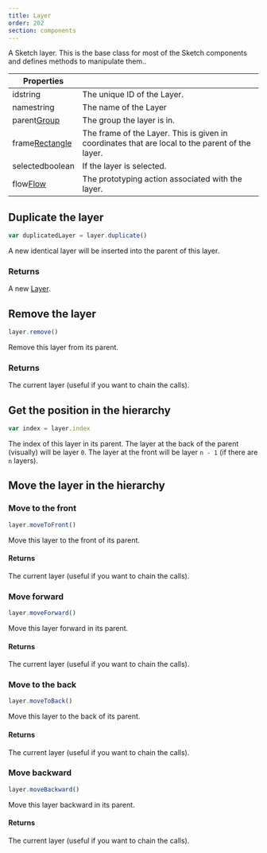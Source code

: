 ```yaml
---
title: Layer
order: 202
section: components
---
```


A Sketch layer. This is the base class for most of the Sketch components and defines methods to manipulate them..

| Properties                                                 |                                                                                                 |
| ---------------------------------------------------------- | ----------------------------------------------------------------------------------------------- |
| id<span class="arg-type">string</span>                     | The unique ID of the Layer.                                                                     |
| name<span class="arg-type">string</span>                   | The name of the Layer                                                                           |
| parent<span class="arg-type">[Group](#group)</span>        | The group the layer is in.                                                                      |
| frame<span class="arg-type">[Rectangle](#rectangle)</span> | The frame of the Layer. This is given in coordinates that are local to the parent of the layer. |
| selected<span class="arg-type">boolean</span>              | If the layer is selected.                                                                       |
| flow<span class="arg-type">[Flow](#flow)</span>            | The prototyping action associated with the layer.                                               |

## Duplicate the layer

```javascript
var duplicatedLayer = layer.duplicate()
```

A new identical layer will be inserted into the parent of this layer.

### Returns

A new [Layer](#layer).

## Remove the layer

```javascript
layer.remove()
```

Remove this layer from its parent.

### Returns

The current layer (useful if you want to chain the calls).

## Get the position in the hierarchy

```javascript
var index = layer.index
```

The index of this layer in its parent. The layer at the back of the parent (visually) will be layer `0`. The layer at the front will be layer `n - 1` (if there are `n` layers).

## Move the layer in the hierarchy

### Move to the front

```javascript
layer.moveToFront()
```

Move this layer to the front of its parent.

#### Returns

The current layer (useful if you want to chain the calls).

### Move forward

```javascript
layer.moveForward()
```

Move this layer forward in its parent.

#### Returns

The current layer (useful if you want to chain the calls).

### Move to the back

```javascript
layer.moveToBack()
```

Move this layer to the back of its parent.

#### Returns

The current layer (useful if you want to chain the calls).

### Move backward

```javascript
layer.moveBackward()
```

Move this layer backward in its parent.

#### Returns

The current layer (useful if you want to chain the calls).
